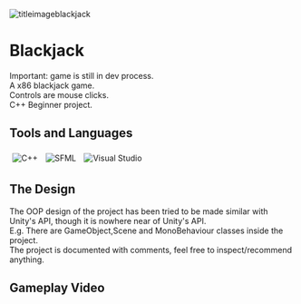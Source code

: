 ![titleimageblackjack](https://github.com/Keaton296/Blackjack/assets/72474584/9e60acf9-0a1f-440d-b556-62d4bc0a8ad2)
# Blackjack
Important: game is still in dev process.<br>
A x86 blackjack game. <br>
Controls are mouse clicks.<br>
C++ Beginner project.
## Tools and Languages
<p>
  <img alt="C++" src="https://img.shields.io/badge/C%2B%2B%2017-00599C?style=for-the-badge&logo=c%2B%2B&logoColor=white" style="margin:5px" />
  <img alt="SFML"src="https://img.shields.io/badge/SFML 2.6-8CC445?style=for-the-badge&logo=SFML&logoColor=white" style="margin:5px" />
  <img alt="Visual Studio" src="https://img.shields.io/badge/MSVC-5C2D91.svg?style=for-the-badge&logo=visual-studio&logoColor=white" style="margin:5px" />
</p>

## The Design
The OOP design of the project has been tried to be made similar with Unity's API, though it is nowhere near of Unity's API.<br>
E.g. There are GameObject,Scene and MonoBehaviour classes inside the project. <br>
The project is documented with comments, feel free to inspect/recommend anything.

## Gameplay Video
